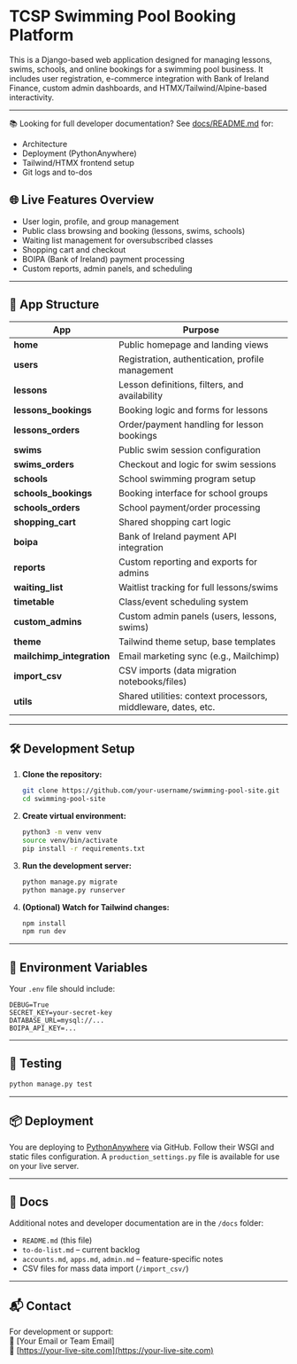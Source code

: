
# TCSP Swimming Pool Booking Platform

This is a Django-based web application designed for managing lessons, swims, schools, and online bookings for a swimming pool business. It includes user registration, e-commerce integration with Bank of Ireland Finance, custom admin dashboards, and HTMX/Tailwind/Alpine-based interactivity.

---
📚 Looking for full developer documentation?
See [docs/README.md](docs/README.md) for:
- Architecture
- Deployment (PythonAnywhere)
- Tailwind/HTMX frontend setup
- Git logs and to-dos



## 🌐 Live Features Overview

- User login, profile, and group management
- Public class browsing and booking (lessons, swims, schools)
- Waiting list management for oversubscribed classes
- Shopping cart and checkout
- BOIPA (Bank of Ireland) payment processing
- Custom reports, admin panels, and scheduling

---

## 🧱 App Structure

| App | Purpose |
|-----|---------|
| **home** | Public homepage and landing views |
| **users** | Registration, authentication, profile management |
| **lessons** | Lesson definitions, filters, and availability |
| **lessons_bookings** | Booking logic and forms for lessons |
| **lessons_orders** | Order/payment handling for lesson bookings |
| **swims** | Public swim session configuration |
| **swims_orders** | Checkout and logic for swim sessions |
| **schools** | School swimming program setup |
| **schools_bookings** | Booking interface for school groups |
| **schools_orders** | School payment/order processing |
| **shopping_cart** | Shared shopping cart logic |
| **boipa** | Bank of Ireland payment API integration |
| **reports** | Custom reporting and exports for admins |
| **waiting_list** | Waitlist tracking for full lessons/swims |
| **timetable** | Class/event scheduling system |
| **custom_admins** | Custom admin panels (users, lessons, swims) |
| **theme** | Tailwind theme setup, base templates |
| **mailchimp_integration** | Email marketing sync (e.g., Mailchimp) |
| **import_csv** | CSV imports (data migration notebooks/files) |
| **utils** | Shared utilities: context processors, middleware, dates, etc. |

---

## 🛠 Development Setup

1. **Clone the repository:**
   ```bash
   git clone https://github.com/your-username/swimming-pool-site.git
   cd swimming-pool-site
   ```

2. **Create virtual environment:**
   ```bash
   python3 -m venv venv
   source venv/bin/activate
   pip install -r requirements.txt
   ```

3. **Run the development server:**
   ```bash
   python manage.py migrate
   python manage.py runserver
   ```

4. **(Optional) Watch for Tailwind changes:**
   ```bash
   npm install
   npm run dev
   ```

---

## 🔑 Environment Variables

Your `.env` file should include:

```env
DEBUG=True
SECRET_KEY=your-secret-key
DATABASE_URL=mysql://...
BOIPA_API_KEY=...
```

---

## 🧪 Testing

```bash
python manage.py test
```

---

## 📦 Deployment

You are deploying to [PythonAnywhere](https://www.pythonanywhere.com/) via GitHub. Follow their WSGI and static files configuration. A `production_settings.py` file is available for use on your live server.

---

## 📁 Docs

Additional notes and developer documentation are in the `/docs` folder:
- `README.md` (this file)
- `to-do-list.md` – current backlog
- `accounts.md`, `apps.md`, `admin.md` – feature-specific notes
- CSV files for mass data import (`/import_csv/`)

---

## 📬 Contact

For development or support:  
📧 [Your Email or Team Email]  
🔗 [https://your-live-site.com](https://your-live-site.com)
